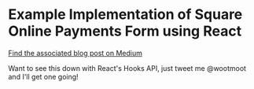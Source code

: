# Example Implementation of Square Online Payments Form using React

[Find the associated blog post on Medium](https://medium.com/square-corner-blog/online-payments-form-react-9ecf164880bf)

Want to see this down with React's Hooks API, just tweet me @wootmoot and I'll get one going!